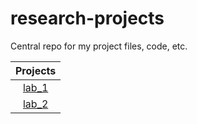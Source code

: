 # research-projects
Central repo for my project files, code, etc. 

|Projects    |
|:------:|
|[lab_1](lab_1/README.md)|
|[lab_2](lab_2/README.md)|
